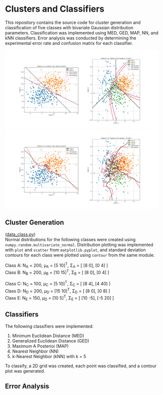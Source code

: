 # Clusters and Classifiers

This repository contains the source code for cluster generation and classification of five classes with bivariate Gaussian distribution parameters. Classification was implemented using MED, GED, MAP, NN, and kNN classifiers. Error analysis was conducted by determining the experimental error rate and confusion matrix for each classifier.  

![MED, GED and MAP classifiers](MED_GED_MAP.png)
![NN and kNN classifiers](NN_KNN.png)

## Cluster Generation  
([data_class.py](data_class.py))  
Normal distributions for the following classes were created using `numpy.random.multivariate_normal`. Distribution plotting was implemented with `plot` and `scatter` from `matplotlib.pyplot`, and standard deviation contours for each class were plotted using `contour` from the same module.  
  
Class A: N<sub>A</sub> = 200, μ<sub>A</sub> = [5 10]<sup>T</sup>,  Σ<sub>A</sub> = [ [8 0], [0 4] ]  
Class B: N<sub>B</sub> = 200, μ<sub>B</sub> = [10 15]<sup>T</sup>,  Σ<sub>B</sub> = [ [8 0], [0 4] ]  
  
Class C: N<sub>C</sub> = 100, μ<sub>C</sub> = [5 10]<sup>T</sup>,  Σ<sub>C</sub> = [ [8 4], [4 40] ]  
Class D: N<sub>D</sub> = 200, μ<sub>D</sub> = [15 10]<sup>T</sup>,  Σ<sub>D</sub> = [ [8 0], [0 8] ]  
Class E: N<sub>E</sub> = 150, μ<sub>D</sub> = [10 5]<sup>T</sup>,  Σ<sub>E</sub> = [ [10 -5], [-5 20] ]  

## Classifiers  
The following classifiers were implemented:  
1. Minimum Euclidean Distance (MED)
2. Generalized Euclidean Distance (GED)
3. Maximum A Posterioi (MAP)
4. Nearest Neighbor (NN)
5. k-Nearest Neighbor (kNN) with k = 5  
  
To classify, a 2D grid was created, each point was classified, and a contour plot was generated.   

## Error Analysis  
